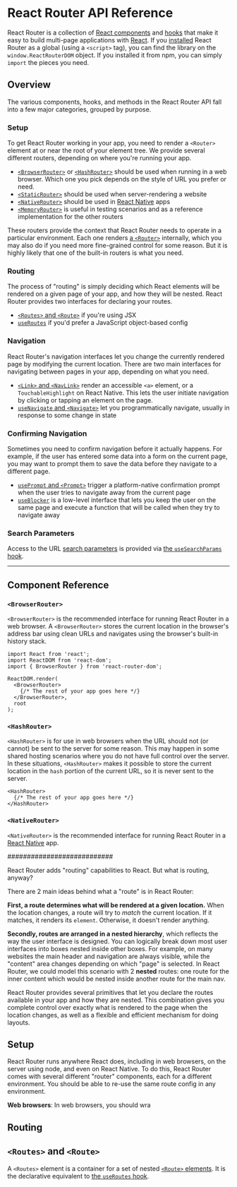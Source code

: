 <a name="top"></a>

# React Router API Reference

React Router is a collection of [React components](https://reactjs.org/docs/components-and-props.html) and [hooks](#https://reactjs.org/docs/hooks-intro.html) that make it easy to build multi-page applications with [React](https://reactjs.org). If you [installed](./installation) React Router as a global (using a `<script>` tag), you can find the library on the `window.ReactRouterDOM` object. If you installed it from npm, you can simply `import` the pieces you need.

<a name="overview"></a>

## Overview

The various components, hooks, and methods in the React Router API fall into a few major categories, grouped by purpose.

<a name="setup"></a>

### Setup

To get React Router working in your app, you need to render a `<Router>` element at or near the root of your element tree. We provide several different routers, depending on where you're running your app.

- [`<BrowserRouter>`](#browserrouter) or [`<HashRouter>`](#hashrouter) should be used when running in a web browser. Which one you pick depends on the style of URL you prefer or need.
- [`<StaticRouter>`](#staticrouter) should be used when server-rendering a website
- [`<NativeRouter>`](#nativerouter) should be used in [React Native](https://reactnative.dev/) apps
- [`<MemoryRouter>`](#memoryrouter) is useful in testing scenarios and as a reference implementation for the other routers

These routers provide the context that React Router needs to operate in a particular environment. Each one renders [a `<Router>`](#router) internally, which you may also do if you need more fine-grained control for some reason. But it is highly likely that one of the built-in routers is what you need.

<a name="routing"></a>

### Routing

The process of "routing" is simply deciding which React elements will be rendered on a given page of your app, and how they will be nested. React Router provides two interfaces for declaring your routes.

- [`<Routes>` and `<Route>`](#routes-and-route) if you're using JSX
- [`useRoutes`](#useroutes) if you'd prefer a JavaScript object-based config

<a name="navigation"></a>

### Navigation

React Router's navigation interfaces let you change the currently rendered page by modifying the current location. There are two main interfaces for navigating between pages in your app, depending on what you need.

- [`<Link>` and `<NavLink>`](#link-and-navlink) render an accessible `<a>` element, or a `TouchableHighlight` on React Native. This lets the user initiate navigation by clicking or tapping an element on the page.
- [`useNavigate` and `<Navigate>`](#usenavigate-and-navigate) let you programmatically navigate, usually in response to some change in state

<a name="confirming-navigation"></a>

### Confirming Navigation

Sometimes you need to confirm navigation before it actually happens. For example, if the user has entered some data into a form on the current page, you may want to prompt them to save the data before they navigate to a different page.

- [`usePrompt` and `<Prompt>`](#useprompt-and-prompt) trigger a platform-native confirmation prompt when the user tries to navigate away from the current page
- [`useBlocker`](#useblocker) is a low-level interface that lets you keep the user on the same page and execute a function that will be called when they try to navigate away

<a name="search-parameters"></a>

### Search Parameters

Access to the URL [search parameters](https://developer.mozilla.org/en-US/docs/Web/API/URL/searchParams) is provided via [the `useSearchParams` hook](#usesearchparams).

----------

<a name="component-reference"></a>

## Component Reference

<a name="browserrouter"></a>

### `<BrowserRouter>`

`<BrowserRouter>` is the recommended interface for running React Router in a web browser. A `<BrowserRouter>` stores the current location in the browser's address bar using clean URLs and navigates using the browser's built-in history stack.

```tsx
import React from 'react';
import ReactDOM from 'react-dom';
import { BrowserRouter } from 'react-router-dom';

ReactDOM.render(
  <BrowserRouter>
    {/* The rest of your app goes here */}
  </BrowserRouter>,
  root
);
```

<a name="hashrouter"></a>

### `<HashRouter>`

`<HashRouter>` is for use in web browsers when the URL should not (or cannot) be sent to the server for some reason. This may happen in some shared hosting scenarios where you do not have full control over the server. In these situations, `<HashRouter>` makes it possible to store the current location in the `hash` portion of the current URL, so it is never sent to the server.

```tsx
<HashRouter>
  {/* The rest of your app goes here */}
</HashRouter>
```

<a name="nativerouter"></a>

### `<NativeRouter>`

`<NativeRouter>` is the recommended interface for running React Router in a [React Native](https://reactnative.dev) app.

###########################

React Router adds "routing" capabilities to React. But what is routing, anyway?

There are 2 main ideas behind what a "route" is in React Router:

**First, a route determines what will be rendered at a given location.** When the location changes, a route will try to *match* the current location. If it matches, it renders its `element`. Otherwise, it doesn't render anything.

**Secondly, routes are arranged in a nested hierarchy**, which reflects the way the user interface is designed. You can logically break down most user interfaces into boxes nested inside other boxes. For example, on many websites the main header and navigation are always visible, while the "content" area changes depending on which "page" is selected. In React Router, we could model this scenario with 2 **nested** routes: one route for the inner content which would be nested inside another route for the main nav.

React Router provides several primitives that let you declare the routes available in your app and how they are nested. This combination gives you complete control over exactly what is rendered to the page when the location changes, as well as a flexible and efficient mechanism for doing layouts.

<a name="setup"></a>

## Setup

React Router runs anywhere React does, including in web browsers, on the server using node, and even on React Native. To do this, React Router comes with several different "router" components, each for a different environment. You should be able to re-use the same route config in any environment.

**Web browsers**: In web browsers, you should wra

<a name="routing"></a>

## Routing



<a name="routes"></a>

## `<Routes>` and `<Route>`

A `<Routes>` element is a container for a set of nested [`<Route>` elements](#route). It is the declarative equivalent to [the `useRoutes` hook](#useroutes).
